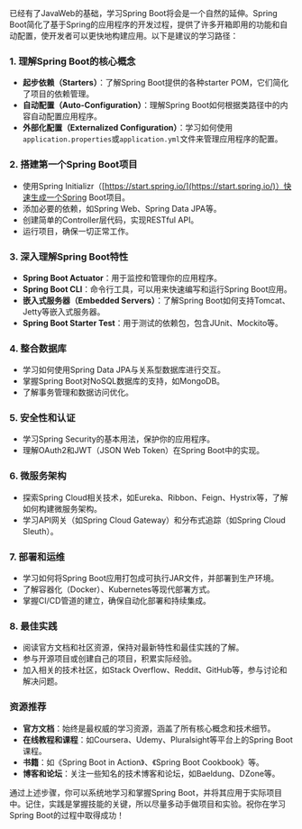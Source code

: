 已经有了JavaWeb的基础，学习Spring Boot将会是一个自然的延伸。Spring Boot简化了基于Spring的应用程序的开发过程，提供了许多开箱即用的功能和自动配置，使开发者可以更快地构建应用。以下是建议的学习路径：

### 1. **理解Spring Boot的核心概念**
- **起步依赖（Starters）**：了解Spring Boot提供的各种starter POM，它们简化了项目的依赖管理。
- **自动配置（Auto-Configuration）**：理解Spring Boot如何根据类路径中的内容自动配置应用程序。
- **外部化配置（Externalized Configuration）**：学习如何使用`application.properties`或`application.yml`文件来管理应用程序的配置。

### 2. **搭建第一个Spring Boot项目**
- 使用Spring Initializr（[https://start.spring.io/](https://start.spring.io/)）快速生成一个Spring Boot项目。
- 添加必要的依赖，如Spring Web、Spring Data JPA等。
- 创建简单的Controller层代码，实现RESTful API。
- 运行项目，确保一切正常工作。

### 3. **深入理解Spring Boot特性**
- **Spring Boot Actuator**：用于监控和管理你的应用程序。
- **Spring Boot CLI**：命令行工具，可以用来快速编写和运行Spring Boot应用。
- **嵌入式服务器（Embedded Servers）**：了解Spring Boot如何支持Tomcat、Jetty等嵌入式服务器。
- **Spring Boot Starter Test**：用于测试的依赖包，包含JUnit、Mockito等。

### 4. **整合数据库**
- 学习如何使用Spring Data JPA与关系型数据库进行交互。
- 掌握Spring Boot对NoSQL数据库的支持，如MongoDB。
- 了解事务管理和数据访问优化。

### 5. **安全性和认证**
- 学习Spring Security的基本用法，保护你的应用程序。
- 理解OAuth2和JWT（JSON Web Token）在Spring Boot中的实现。

### 6. **微服务架构**
- 探索Spring Cloud相关技术，如Eureka、Ribbon、Feign、Hystrix等，了解如何构建微服务架构。
- 学习API网关（如Spring Cloud Gateway）和分布式追踪（如Spring Cloud Sleuth）。

### 7. **部署和运维**
- 学习如何将Spring Boot应用打包成可执行JAR文件，并部署到生产环境。
- 了解容器化（Docker）、Kubernetes等现代部署方式。
- 掌握CI/CD管道的建立，确保自动化部署和持续集成。

### 8. **最佳实践**
- 阅读官方文档和社区资源，保持对最新特性和最佳实践的了解。
- 参与开源项目或创建自己的项目，积累实际经验。
- 加入相关的技术社区，如Stack Overflow、Reddit、GitHub等，参与讨论和解决问题。

### 资源推荐
- **官方文档**：始终是最权威的学习资源，涵盖了所有核心概念和技术细节。
- **在线教程和课程**：如Coursera、Udemy、Pluralsight等平台上的Spring Boot课程。
- **书籍**：如《Spring Boot in Action》、《Spring Boot Cookbook》等。
- **博客和论坛**：关注一些知名的技术博客和论坛，如Baeldung、DZone等。

通过上述步骤，你可以系统地学习和掌握Spring Boot，并将其应用于实际项目中。记住，实践是掌握技能的关键，所以尽量多动手做项目和实验。祝你在学习Spring Boot的过程中取得成功！